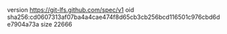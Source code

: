 version https://git-lfs.github.com/spec/v1
oid sha256:cd0607313af07ba4a4cae474f8d65cb3cb256bcd116501c976cbd6de7904a73a
size 22666
